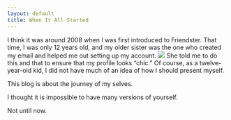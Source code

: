 ```yaml
---
layout: default
title: When It All Started
---
```


I think it was around 2008 when I was first introduced to Friendster. That time, I was only 12 years old, and my older sister was the one who created my email and helped me out setting up my account.
![](223460_217078918319011_4031894_n.jpg)
She told me to do this and that to ensure that my profile looks “chic.” Of course, as a twelve-year-old kid, I did not have much of an idea of how I should present myself.

This blog is about the journey of my selves.

I thought it is impossible to have many versions of yourself.


Not until now.
